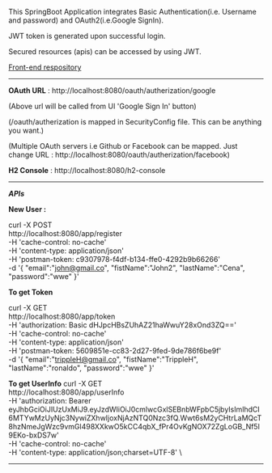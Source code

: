 
This SpringBoot Application integrates Basic Authentication(i.e. Username and password)
 and OAuth2(i.e.Google SignIn).
 
JWT token is generated upon successful login. 

Secured resources (apis) can be accessed by using JWT. 

[Front-end respository](https://github.com/pratsonii/AngularBasicAndOAuth2)

----------

**OAuth URL** : http://localhost:8080/oauth/autherization/google

(Above url will be called from UI 'Google Sign In' button)

(/oauth/autherization is mapped in SecurityConfig file. This can be anything you want.)

(Multiple OAuth servers i.e Github or Facebook can be mapped. Just change URL : http://localhost:8080/oauth/autherization/facebook)


**H2 Console** : http://localhost:8080/h2-console

-----------

**_APIs_**

**New User :**

curl -X POST \
  http://localhost:8080/app/register \
  -H 'cache-control: no-cache' \
  -H 'content-type: application/json' \
  -H 'postman-token: c9307978-f4df-b134-ffe0-4292b9b66266' \
  -d '{
	"email":"john@gmail.co",
	"fistName":"John2",
	"lastName":"Cena",
	"password":"wwe"
}'

**To get Token**

curl -X GET \
  http://localhost:8080/app/token \
  -H 'authorization: Basic dHJpcHBsZUhAZ21haWwuY28xOnd3ZQ==' \
  -H 'cache-control: no-cache' \
  -H 'content-type: application/json' \
  -H 'postman-token: 5609851e-cc83-2d27-9fed-9de786f6be9f' \
  -d '{
	"email":"trippleH@gmail.co",
	"fistName":"TrippleH",
	"lastName":"ronaldo",
	"password":"wwe"
}'

**To get UserInfo**
curl -X GET \
  http://localhost:8080/app/userInfo \
  -H 'authorization: Bearer eyJhbGciOiJIUzUxMiJ9.eyJzdWIiOiJ0cmlwcGxlSEBnbWFpbC5jbyIsImlhdCI6MTYwMzUyNjc3NywiZXhwIjoxNjAzNTQ0Nzc3fQ.Wwt6sM2yCHtrLaMQcT8hzNmeJgWzc9vmGl498XXkwO5kCC4qbX_fPr4OvKgNOX72ZgLoGB_Nf5l9EKo-bxDS7w' \
  -H 'cache-control: no-cache' \
  -H 'content-type: application/json;charset=UTF-8' \ 
  
-----------------
